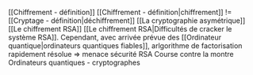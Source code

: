 [[Chiffrement - définition]]
[[Chiffrement - définition|chiffrement]] != [[Cryptage - définition|déchiffrement]]
[[La cryptographie asymétrique]]
[[Le chiffrement RSA]]
[[Le chiffrement RSA|Difficultés de cracker le système RSA]]. Cependant, avec arrivée prévue des [[Ordinateur quantique|ordinateurs quantiques fiables]], arlgorithme de factorisation rapidement résolue => menace sécurité RSA
Course contre la montre Ordinateurs quantiques - cryptographes